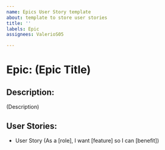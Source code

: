 ```yaml
---
name: Epics User Story template
about: template to store user stories
title: ''
labels: Epic
assignees: ValerioS05

---
```


# Epic: (Epic Title)

## Description:
(Description)

## User Stories:
- User Story  (As a [role], I want [feature] so I can [benefit])
